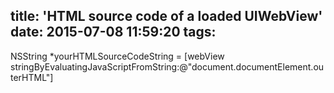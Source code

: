 title: 'HTML source code of a loaded UIWebView'
date: 2015-07-08 11:59:20
tags:
---

NSString *yourHTMLSourceCodeString = [webView stringByEvaluatingJavaScriptFromString:@"document.documentElement.outerHTML"]